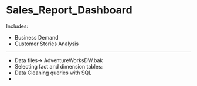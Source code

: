# Sales_Report_Dashboard

Includes:
- Business Demand
- Customer Stories Analysis
-----------------------------
- Data files-> AdventureWorksDW.bak 
- Selecting fact and dimension tables: 
- Data Cleaning queries with SQL
- 
